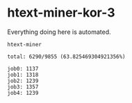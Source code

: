 # htext-miner-kor-3

Everything doing here is automated.

```
htext-miner

total: 6290/9855 (63.825469304921356%)

job0: 1137
job1: 1318
job2: 1239
job3: 1357
job4: 1239
```
